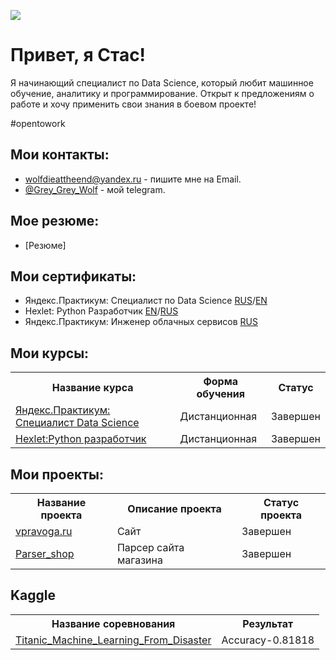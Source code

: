 ![](https://komarev.com/ghpvc/?username=GreyGreyWolf)

# Привет, я Стас!
Я начинающий специалист по Data Science, который любит машинное обучение, аналитику и программирование.
Открыт к предложениям о работе и хочу применить свои знания в боевом проекте!

\#opentowork

## Мои контакты:
- [wolfdieattheend@yandex.ru](mailto:wolfdieattheend@yandex.ru) - пишите мне на Email.
- [@Grey_Grey_Wolf](https://t.me/Grey_Grey_Wolf) - мой telegram.

## Мое резюме:
 - [Резюме]

## Мои сертификаты:
 - Яндекс.Практикум: Специалист по Data Science 
[RUS](https://github.com/GreyGreyWolf/GreyGreyWolf/blob/master/Yandex_DS_certificate_rus.pdf)/[EN](https://github.com/GreyGreyWolf/GreyGreyWolf/blob/master/Yandex_DS_certificate_en.pdf)
 - Hexlet: Python Разработчик 
[EN](https://github.com/GreyGreyWolf/GreyGreyWolf/blob/master/certificate_hexlet_python_eng.png)/[RUS](https://github.com/GreyGreyWolf/GreyGreyWolf/blob/master/certificate_hexlet_python_ru.png)
 - Яндекс.Практикум: Инженер облачных сервисов [RUS](https://github.com/GreyGreyWolf/GreyGreyWolf/blob/master/certificate_cloud_services_engineer.pdf)

## Мои курсы:
<table>
<tr>
  <th>Название курса</th>
  <th>Форма обучения</th>
  <th>Статус</th>
</tr> 
<tr>
  <td><a href = "https://github.com/GreyGreyWolf/Yandex_Practicum_Data_Science">Яндекс.Практикум: Специалист Data Science</a></td>
  <td>Дистанционная</td>
  <td>Завершен</td>
</tr>
<tr>
  <td><a href = "https://github.com/GreyGreyWolf/Hexlet_python_developer">Hexlet:Python разработчик</a></td>
  <td>Дистанционная</td>
  <td>Завершен</td>
</tr>
</table>

## Мои проекты:
<table>
<tr>
  <th>Название проекта</th>
  <th>Описание 	проекта</th>
  <th>Статус проекта</th>
</tr>
<tr>
  <td><a href = "https://vpravoga.ru/">vpravoga.ru</a></td>
  <td>Сайт</td>
  <td>Завершен</td>
</tr>
<tr>
  <td><a href = "https://github.com/GreyGreyWolf/Parser_shop">Parser_shop</a></td>
  <td>Парсер сайта магазина</td>
  <td>Завершен</td>
</tr>
</table>

## Kaggle

<table>
<tr>
  <th>Название соревнования</th>
  <th>Результат</th>
</tr>
<tr>
<td><a href = "https://github.com/GreyGreyWolf/Kaggle/tree/master/Machine_Learning_from_Disaster">Titanic_Machine_Learning_From_Disaster</a></td>
<td>Accuracy-0.81818</td>
</tr>
</table>
